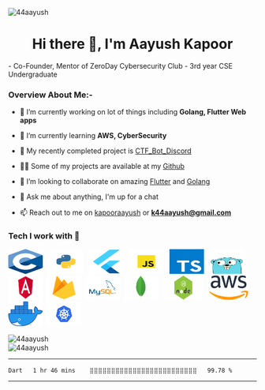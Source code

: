 <p align="left"> <img src="https://komarev.com/ghpvc/?username=44aayush" alt="44aayush" /> </p>

<h1 align="center">Hi there 👋, I'm Aayush Kapoor</h1>
 - Co-Founder, Mentor of ZeroDay Cybersecurity Club
 - 3rd year CSE Undergraduate

<br>

### Overview About Me:-

- 🔭 I’m currently working on lot of things including <strong>Golang, Flutter Web apps</strong>

- 🌱 I’m currently learning **AWS, CyberSecurity**

- 🤔 My recently completed project is [CTF_Bot_Discord](https://github.com/44aayush/CTF_Bot_Discord)

- 👨‍💻 Some of my projects are available at my [Github](https://github.com/44aayush?tab=repositories)

- 👯 I’m looking to collaborate on amazing [Flutter](https://flutter.dev/) and [Golang](https://pkg.go.dev/)

- 💬 Ask me about anything, I'm up for a chat

- 📫 Reach out to me on [kapooraayush](https://www.linkedin.com/in/kapooraayush/) or **k44aayush@gmail.com**

### Tech I work with 🔨
<p>
<img src="https://raw.githubusercontent.com/44aayush/44aayush/master/assets/c.png" alt="c" height="50" width="70"/> &nbsp; 
<img src="https://raw.githubusercontent.com/44aayush/44aayush/master/assets/python.png" alt="python" height="50" width="70"/> &nbsp;
<img src="https://raw.githubusercontent.com/44aayush/44aayush/master/assets/flutter.png" alt="flutter" height="50" width="70"/> &nbsp; 
<img src="https://raw.githubusercontent.com/44aayush/44aayush/master/assets/js.png" alt="js" height="50" width="70"/> &nbsp;
<img src="https://raw.githubusercontent.com/44aayush/44aayush/master/assets/ts.png" alt="ts" height="50" width="70"/> &nbsp;
<img src="https://raw.githubusercontent.com/44aayush/44aayush/master/assets/go.png" alt="go" height="50" width="70"/>&nbsp;
<img src="https://raw.githubusercontent.com/44aayush/44aayush/master/assets/angular.png" alt="angular" height="50" width="70"/>&nbsp;
<img src="https://raw.githubusercontent.com/44aayush/44aayush/master/assets/firebase.png" alt="firebase" height="50" width="70"/>&nbsp;
<img src="https://raw.githubusercontent.com/44aayush/44aayush/master/assets/mysql.png" alt="mysql" height="50" width="70"/>&nbsp;
<img src="https://raw.githubusercontent.com/44aayush/44aayush/master/assets/mongodb.png" alt="mongo" height="50" width="70"/> &nbsp;   
<img src="https://raw.githubusercontent.com/44aayush/44aayush/master/assets/nodejs.png" alt="node" height="50" width="80"/> &nbsp; 
<img src="https://raw.githubusercontent.com/44aayush/44aayush/master/assets/aws.png" alt="aws" height="50" width="80"/> &nbsp; 
<img src="https://raw.githubusercontent.com/44aayush/44aayush/master/assets/docker.png" alt="docker" height="50" width="70"/>&nbsp;
<img src="https://raw.githubusercontent.com/44aayush/44aayush/master/assets/k8.png" alt="k8" height="50" width="70"/>&nbsp;
</p>

<img align="left" src="https://github-readme-stats.vercel.app/api/top-langs/?username=44aayush&layout=compact&hide=html&theme=radical" alt="44aayush" />
<br>
<img align="center" src="https://github-readme-stats.vercel.app/api?username=44aayush&show_icons=true&theme=radical&count_private=true" alt="44aayush" />

-------------------------

<!--START_SECTION:waka-->
```text
Dart   1 hr 46 mins    ⣿⣿⣿⣿⣿⣿⣿⣿⣿⣿⣿⣿⣿⣿⣿⣿⣿⣿⣿⣿⣿⣿⣿⣿⣿   99.78 % 
```
<!--END_SECTION:waka-->

-------------------------

